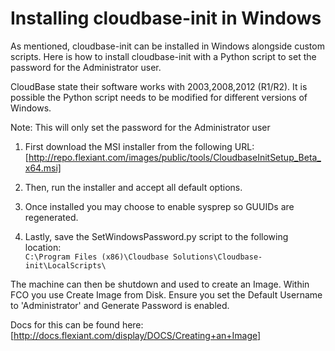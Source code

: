 Installing cloudbase-init in Windows
====================================

As mentioned, cloudbase-init can be installed in Windows alongside custom scripts. Here is how to install cloudbase-init with a Python script to set the password for the Administrator user.

CloudBase state their software works with 2003,2008,2012 (R1/R2). It is possible the Python script needs to be modified for different versions of Windows.

Note: This will only set the password for the Administrator user

1. First download the MSI installer from the following URL:  
   [http://repo.flexiant.com/images/public/tools/CloudbaseInitSetup_Beta_x64.msi]

2. Then, run the installer and accept all default options.

3. Once installed you may choose to enable sysprep so GUUIDs are regenerated.

4. Lastly, save the SetWindowsPassword.py script to the following location:  
   `C:\Program Files (x86)\Cloudbase Solutions\Cloudbase-init\LocalScripts\`

The machine can then be shutdown and used to create an Image. Within FCO you use Create Image from Disk. Ensure you set the Default Username to 'Administrator' and Generate Password is enabled.

Docs for this can be found here: [http://docs.flexiant.com/display/DOCS/Creating+an+Image]
